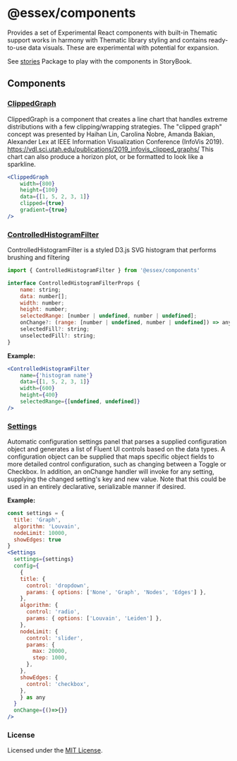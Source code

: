 # @essex/components

Provides a set of Experimental React components with built-in Thematic support
works in harmony with Thematic library styling and contains ready-to-use data visuals.
These are experimental with potential for expansion.

See [stories](/packages/stories/README.md) Package to play with the components in StoryBook.

## Components

### [ClippedGraph](/packages/components/src/ClippedGraph/index.tsx)

ClippedGraph is a component that creates a line chart that handles extreme distributions with a few clipping/wrapping strategies.
The "clipped graph" concept was presented by Haihan Lin, Carolina Nobre, Amanda Bakian, Alexander Lex at IEEE Information Visualization Conference (InfoVis 2019). https://vdl.sci.utah.edu/publications/2019_infovis_clipped_graphs/
This chart can also produce a horizon plot, or be formatted to look like a sparkline.

```jsx
<ClippedGraph
	width={800}
	height={100}
	data={[1, 5, 2, 3, 1]}
	clipped={true}
	gradient={true}
/>
```

### [ControlledHistogramFilter](/packages/components/src/ControlledHistogramFilter/index.tsx)

ControlledHistogramFilter is a styled D3.js SVG histogram that performs brushing and filtering

```jsx
import { ControlledHistogramFilter } from '@essex/components'
```

```jsx
interface ControlledHistogramFilterProps {
	name: string;
	data: number[];
	width: number;
	height: number;
	selectedRange: [number | undefined, number | undefined];
	onChange?: (range: [number | undefined, number | undefined]) => any;
	selectedFill?: string;
	unselectedFill?: string;
}
```

<b>Example:</b>

```jsx
<ControlledHistogramFilter
	name={'histogram name'}
	data={[1, 5, 2, 3, 1]}
	width={600}
	height={400}
	selectedRange={[undefined, undefined]}
/>
```

### [Settings](/packages/components/src/Settings/index.tsx)

Automatic configuration settings panel that parses a supplied configuration object and generates a list of Fluent UI controls based on the data types.
A configuration object can be supplied that maps specific object fields to more detailed control configuration, such as changing between a Toggle or Checkbox.
In addition, an onChange handler will invoke for any setting, supplying the changed setting's key and new value.
Note that this could be used in an entirely declarative, serializable manner if desired.

<b>Example:</b>

```jsx
const settings = {
  title: 'Graph',
  algorithm: 'Louvain',
  nodeLimit: 10000,
  showEdges: true
}
<Settings
  settings={settings}
  config={
    {
    title: {
      control: 'dropdown',
      params: { options: ['None', 'Graph', 'Nodes', 'Edges'] },
    },
    algorithm: {
      control: 'radio',
      params: { options: ['Louvain', 'Leiden'] },
    },
    nodeLimit: {
      control: 'slider',
      params: {
        max: 20000,
        step: 1000,
      },
    },
    showEdges: {
      control: 'checkbox',
    },
    } as any
  }
  onChange={()=>{}}
/>

```

### License

Licensed under the [MIT License](../../LICENSE).
